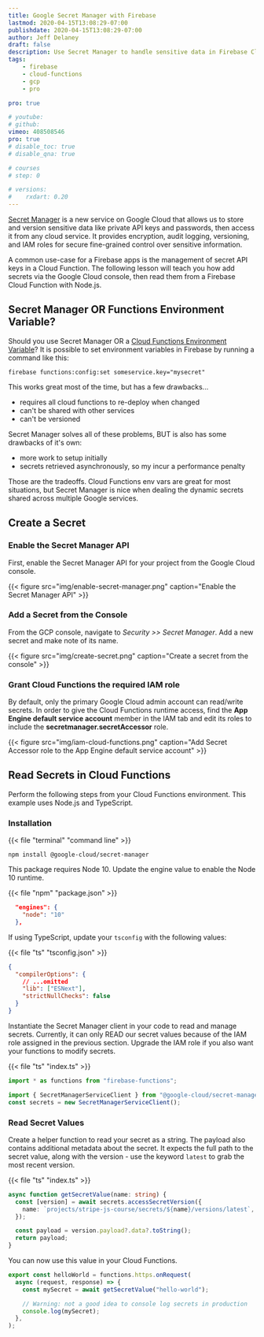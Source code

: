 ```yaml
---
title: Google Secret Manager with Firebase
lastmod: 2020-04-15T13:08:29-07:00
publishdate: 2020-04-15T13:08:29-07:00
author: Jeff Delaney
draft: false
description: Use Secret Manager to handle sensitive data in Firebase Cloud Functions
tags: 
    - firebase
    - cloud-functions
    - gcp
    - pro

pro: true

# youtube: 
# github: 
vimeo: 408508546
pro: true
# disable_toc: true
# disable_qna: true

# courses
# step: 0

# versions:
#    rxdart: 0.20
---
```


[Secret Manager](https://cloud.google.com/secret-manager/) is a new service on Google Cloud that allows us to store and version sensitive data like private API keys and passwords, then access it from any cloud service. It provides encryption, audit logging, versioning, and IAM roles for secure fine-grained control over sensitive information.

A common use-case for a Firebase apps is the management of secret API keys in a Cloud Function. The following lesson will teach you how add secrets via the Google Cloud console, then read them from a Firebase Cloud Function with Node.js.

## Secret Manager OR Functions Environment Variable?

Should you use Secret Manager OR a [Cloud Functions Environment Variable](https://cloud.google.com/functions/docs/env-var)? It is possible to set environment variables in Firebase by running a command like this:

```text
firebase functions:config:set someservice.key="mysecret"
```

This works great most of the time, but has a few drawbacks...

- requires all cloud functions to re-deploy when changed
- can't be shared with other services
- can't be versioned

Secret Manager solves all of these problems, BUT is also has some drawbacks of it's own:

- more work to setup initially
- secrets retrieved asynchronously, so my incur a performance penalty

Those are the tradeoffs. Cloud Functions env vars are great for most situations, but Secret Manager is nice when dealing the dynamic secrets shared across multiple Google services.

## Create a Secret

### Enable the Secret Manager API

First, enable the Secret Manager API for your project from the Google Cloud console.

{{< figure src="img/enable-secret-manager.png" caption="Enable the Secret Manager API" >}}

### Add a Secret from the Console

From the GCP console, navigate to _Security >> Secret Manager_. Add a new secret and make note of its name.

{{< figure src="img/create-secret.png" caption="Create a secret from the console" >}}

### Grant Cloud Functions the required IAM role

By default, only the primary Google Cloud admin account can read/write secrets. In order to give the Cloud Functions runtime access, find the **App Engine default service account** member in the IAM tab and edit its roles to include the **secretmanager.secretAccessor** role.

{{< figure src="img/iam-cloud-functions.png" caption="Add Secret Accessor role to the App Engine default service account" >}}

## Read Secrets in Cloud Functions

Perform the following steps from your Cloud Functions environment. This example uses Node.js and TypeScript.

### Installation

{{< file "terminal" "command line" >}}

```text
npm install @google-cloud/secret-manager
```

This package requires Node 10. Update the engine value to enable the Node 10 runtime.

{{< file "npm" "package.json" >}}

```json
  "engines": {
    "node": "10"
  },
```

If using TypeScript, update your `tsconfig` with the following values:

{{< file "ts" "tsconfig.json" >}}

```json
{
  "compilerOptions": {
    // ...omitted
    "lib": ["ESNext"],
    "strictNullChecks": false
  }
}
```

Instantiate the Secret Manager client in your code to read and manage secrets. Currently, it can only READ our secret values because of the IAM role assigned in the previous section. Upgrade the IAM role if you also want your functions to modify secrets.

{{< file "ts" "index.ts" >}}

```typescript
import * as functions from "firebase-functions";

import { SecretManagerServiceClient } from "@google-cloud/secret-manager";
const secrets = new SecretManagerServiceClient();
```

### Read Secret Values

Create a helper function to read your secret as a string. The payload also contains additional metadata about the secret. It expects the full path to the secret value, along with the version - use the keyword `latest` to grab the most recent version.

{{< file "ts" "index.ts" >}}

```typescript
async function getSecretValue(name: string) {
  const [version] = await secrets.accessSecretVersion({
    name: `projects/stripe-js-course/secrets/${name}/versions/latest`,
  });

  const payload = version.payload?.data?.toString();
  return payload;
}
```

You can now use this value in your Cloud Functions.

```typescript
export const helloWorld = functions.https.onRequest(
  async (request, response) => {
    const mySecret = await getSecretValue("hello-world");

    // Warning: not a good idea to console log secrets in production
    console.log(mySecret);
  },
);
```
